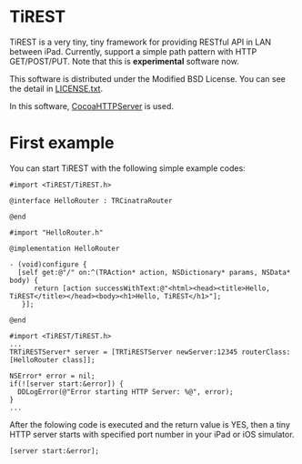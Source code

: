 TiREST
===================

TiREST is a very tiny, tiny framework for providing RESTful API in LAN between iPad.
Currently, support a simple path pattern with HTTP GET/POST/PUT.  Note that this is 
**experimental** software now.

This software is distributed under the Modified BSD License.  You can see the detail
in [LICENSE.txt](https:/github.com/kmizu/TiREST/blob/master/LICENSE.txt).

In this software, [CocoaHTTPServer](https://github.com/robbiehanson/CocoaHTTPServer) is used.

# First example

You can start TiREST with the following simple example codes:

```objc
#import <TiREST/TiREST.h>

@interface HelloRouter : TRCinatraRouter

@end
```

```objc
#import "HelloRouter.h"

@implementation HelloRouter

- (void)configure {
  [self get:@"/" on:^(TRAction* action, NSDictionary* params, NSData* body) {
      return [action successWithText:@"<html><head><title>Hello, TiREST</title></head><body><h1>Hello, TiREST</h1>"];
   }];

@end
```

```objc
#import <TiREST/TiREST.h>
...
TRTiRESTServer* server = [TRTiRESTServer newServer:12345 routerClass:[HelloRouter class]];
    
NSError* error = nil;
if(![server start:&error]) {
  DDLogError(@"Error starting HTTP Server: %@", error);
} 
...
```

After the folowing code is executed and the return value is YES, then a tiny HTTP server starts
with specified port number in your iPad or iOS simulator.

```
[server start:&error];
```
